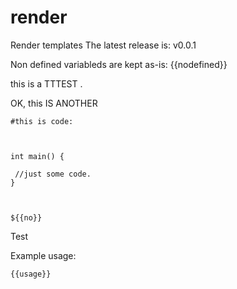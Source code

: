 # render
Render templates The latest release is: v0.0.1

Non defined variableds are kept as-is: {{nodefined}}

this is a TTTEST .

OK, this IS ANOTHER 

```
#this is code:



int main() {

 //just some code.
}



${{no}}
```

Test

Example usage:

```
{{usage}}

```

